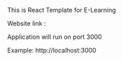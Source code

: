 This is React Template for E-Learning 

Website link :

Application will run on port 3000

Example: http://localhost:3000

